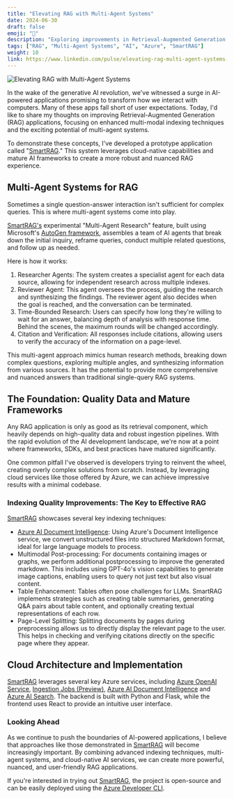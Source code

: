 ```yaml
---
title: "Elevating RAG with Multi-Agent Systems"
date: 2024-06-30
draft: false
emoji: "🧠"
description: "Exploring improvements in Retrieval-Augmented Generation (RAG) applications, focusing on enhanced multi-modal indexing techniques and multi-agent systems."
tags: ["RAG", "Multi-Agent Systems", "AI", "Azure", "SmartRAG"]
weight: 10
link: https://www.linkedin.com/pulse/elevating-rag-multi-agent-systems-aymen-furter-rjdze/
---
```


![Elevating RAG with Multi-Agent Systems](/images/elevating-rag-cover.png)

In the wake of the generative AI revolution, we've witnessed a surge in AI-powered applications promising to transform how we interact with computers. Many of these apps fall short of user expectations. Today, I'd like to share my thoughts on improving Retrieval-Augmented Generation (RAG) applications, focusing on enhanced multi-modal indexing techniques and the exciting potential of multi-agent systems.

To demonstrate these concepts, I've developed a prototype application called "[SmartRAG](https://github.com/aymenfurter/smartrag)." This system leverages cloud-native capabilities and mature AI frameworks to create a more robust and nuanced RAG experience.

## Multi-Agent Systems for RAG

Sometimes a single question-answer interaction isn't sufficient for complex queries. This is where multi-agent systems come into play.

[SmartRAG's](https://github.com/aymenfurter/smartrag) experimental "Multi-Agent Research" feature, built using Microsoft's [AutoGen framework](https://microsoft.github.io/autogen/), assembles a team of AI agents that break down the initial inquiry, reframe queries, conduct multiple related questions, and follow up as needed.

Here is how it works:

1. Researcher Agents: The system creates a specialist agent for each data source, allowing for independent research across multiple indexes.
2. Reviewer Agent: This agent oversees the process, guiding the research and synthesizing the findings. The reviewer agent also decides when the goal is reached, and the conversation can be terminated.
3. Time-Bounded Research: Users can specify how long they're willing to wait for an answer, balancing depth of analysis with response time. Behind the scenes, the maximum rounds will be changed accordingly.
4. Citation and Verification: All responses include citations, allowing users to verify the accuracy of the information on a page-level.

This multi-agent approach mimics human research methods, breaking down complex questions, exploring multiple angles, and synthesizing information from various sources. It has the potential to provide more comprehensive and nuanced answers than traditional single-query RAG systems.

## The Foundation: Quality Data and Mature Frameworks

Any RAG application is only as good as its retrieval component, which heavily depends on high-quality data and robust ingestion pipelines. With the rapid evolution of the AI development landscape, we're now at a point where frameworks, SDKs, and best practices have matured significantly.

One common pitfall I've observed is developers trying to reinvent the wheel, creating overly complex solutions from scratch. Instead, by leveraging cloud services like those offered by Azure, we can achieve impressive results with a minimal codebase.

### Indexing Quality Improvements: The Key to Effective RAG

[SmartRAG](https://github.com/aymenfurter/smartrag) showcases several key indexing techniques:

- [Azure AI Document Intelligence](https://azure.microsoft.com/en-us/products/ai-services/ai-document-intelligence): Using Azure's Document Intelligence service, we convert unstructured files into structured Markdown format, ideal for large language models to process.
- Multimodal Post-processing: For documents containing images or graphs, we perform additional postprocessing to improve the generated markdown. This includes using GPT-4o's vision capabilities to generate image captions, enabling users to query not just text but also visual content.
- Table Enhancement: Tables often pose challenges for LLMs. SmartRAG implements strategies such as creating table summaries, generating Q&A pairs about table content, and optionally creating textual representations of each row.
- Page-Level Splitting: Splitting documents by pages during preprocessing allows us to directly display the relevant page to the user. This helps in checking and verifying citations directly on the specific page where they appear.

## Cloud Architecture and Implementation

[SmartRAG](https://github.com/aymenfurter/smartrag/tree/main) leverages several key Azure services, including [Azure OpenAI Service](https://azure.microsoft.com/en-us/products/ai-services/openai-service), [Ingestion Jobs (Preview)](https://learn.microsoft.com/en-us/rest/api/azureopenai/ingestion-jobs?view=rest-azureopenai-2024-05-01-preview), [Azure AI Document Intelligence](https://azure.microsoft.com/en-us/products/ai-services/ai-document-intelligence) and [Azure AI Search](https://azure.microsoft.com/en-us/products/ai-services/ai-search). The backend is built with Python and Flask, while the frontend uses React to provide an intuitive user interface.

### Looking Ahead

As we continue to push the boundaries of AI-powered applications, I believe that approaches like those demonstrated in [SmartRAG](https://github.com/aymenfurter/smartrag) will become increasingly important. By combining advanced indexing techniques, multi-agent systems, and cloud-native AI services, we can create more powerful, nuanced, and user-friendly RAG applications.

If you're interested in trying out [SmartRAG](https://github.com/aymenfurter/smartrag), the project is open-source and can be easily deployed using the [Azure Developer CLI](https://learn.microsoft.com/en-us/azure/developer/azure-developer-cli/overview).